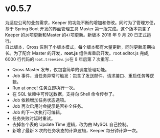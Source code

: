 # v0.5.7

为适应公司的业务需求，Keeper 的功能不断的增加和修改。同时为了管理方便，基于 Spring Boot 开发的界面管理工具 Master 第一版完成。这个版本包含了 Keeper 的`20`项更新和Master 的`47`项更新。新版本 2018 年 9 月 20 日正式运行。  
自此版本，Qross 告别了小版本模式，每个版本都有大量更新，同时更新周期拉长。为了配合 Master 的开发，**root.js** 组件库重启开发。root.editor.js 完成, 6000 行代码的`root.treeview.js`在 6 年后第 7 次重写...

* Qross Master 发布，仅包含简单的调度管理功能。
* Job 事件，当任务异常时触发：包含了发送邮件、请求接口、重启任务等逻辑。
* Run at once! 任务立即执行一次。
* 在 SQL 依赖中可传送数据，支持向 Shell 命令传参了。
* Job 依赖增加任务状态选项。
* Job 再次启用时会提示是否补全任务。
* Job 的下一次执行可编辑。
* 任务失败时延时重试。
* 去掉各个表的 Update Time 逻辑，改为由 MySQL 自己控制。
* 新增了最新 3 次的任务状态的计算逻辑，Keeper 每分钟计算一次。